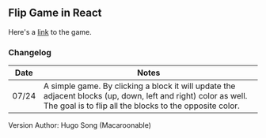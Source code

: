 ## Flip Game in React

Here's a [link](https://stormy-chamber-35938.herokuapp.com/) to the game.

### Changelog

| Date | Notes |
|---|---|
| 07/24 | A simple game. By clicking a block it will update the adjacent blocks (up, down, left and right) color as well. The goal is to flip all the blocks to the opposite color.  |

Version Author: Hugo Song (Macaroonable)
